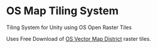 # OS Map Tiling System
Tiling System for Unity using OS Open Raster Tiles

Uses Free Download of [OS Vector Map District](https://www.ordnancesurvey.co.uk/business-and-government/products/vectormap-district.html) raster tiles.
